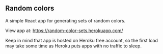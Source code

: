 ## Random colors

A simple React app for generating sets of random colors.


View app at:
https://random-color-sets.herokuapp.com/

Keep in mind that app is hosted on Heroku free account, so the first load may take some time as Heroku puts apps with no traffic to sleep.
